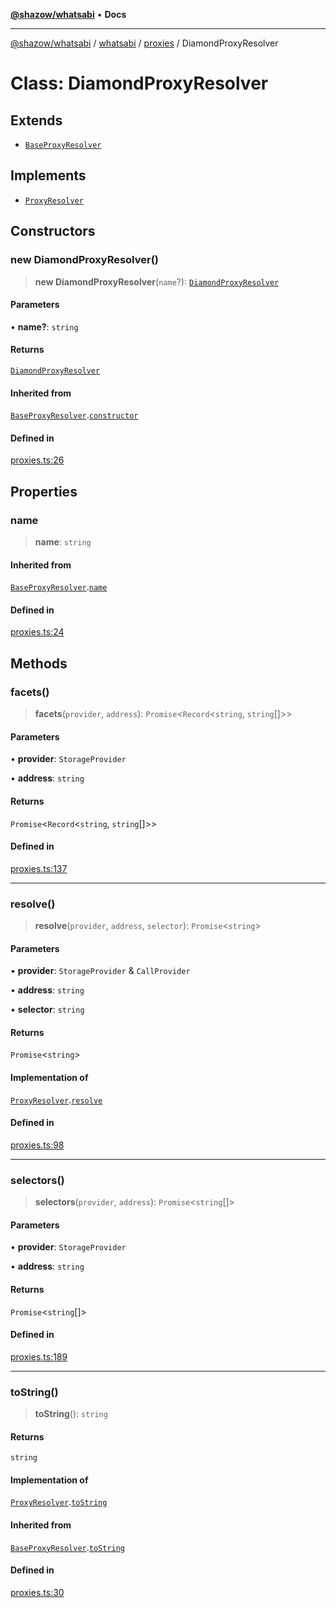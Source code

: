 [**@shazow/whatsabi**](../../../../../README.md) • **Docs**

***

[@shazow/whatsabi](../../../../../globals.md) / [whatsabi](../../../README.md) / [proxies](../README.md) / DiamondProxyResolver

# Class: DiamondProxyResolver

## Extends

- [`BaseProxyResolver`](BaseProxyResolver.md)

## Implements

- [`ProxyResolver`](../interfaces/ProxyResolver.md)

## Constructors

### new DiamondProxyResolver()

> **new DiamondProxyResolver**(`name`?): [`DiamondProxyResolver`](DiamondProxyResolver.md)

#### Parameters

• **name?**: `string`

#### Returns

[`DiamondProxyResolver`](DiamondProxyResolver.md)

#### Inherited from

[`BaseProxyResolver`](BaseProxyResolver.md).[`constructor`](BaseProxyResolver.md#constructors)

#### Defined in

[proxies.ts:26](https://github.com/shazow/whatsabi/blob/main/src/proxies.ts#L26)

## Properties

### name

> **name**: `string`

#### Inherited from

[`BaseProxyResolver`](BaseProxyResolver.md).[`name`](BaseProxyResolver.md#name)

#### Defined in

[proxies.ts:24](https://github.com/shazow/whatsabi/blob/main/src/proxies.ts#L24)

## Methods

### facets()

> **facets**(`provider`, `address`): `Promise`\<`Record`\<`string`, `string`[]\>\>

#### Parameters

• **provider**: `StorageProvider`

• **address**: `string`

#### Returns

`Promise`\<`Record`\<`string`, `string`[]\>\>

#### Defined in

[proxies.ts:137](https://github.com/shazow/whatsabi/blob/main/src/proxies.ts#L137)

***

### resolve()

> **resolve**(`provider`, `address`, `selector`): `Promise`\<`string`\>

#### Parameters

• **provider**: `StorageProvider` & `CallProvider`

• **address**: `string`

• **selector**: `string`

#### Returns

`Promise`\<`string`\>

#### Implementation of

[`ProxyResolver`](../interfaces/ProxyResolver.md).[`resolve`](../interfaces/ProxyResolver.md#resolve)

#### Defined in

[proxies.ts:98](https://github.com/shazow/whatsabi/blob/main/src/proxies.ts#L98)

***

### selectors()

> **selectors**(`provider`, `address`): `Promise`\<`string`[]\>

#### Parameters

• **provider**: `StorageProvider`

• **address**: `string`

#### Returns

`Promise`\<`string`[]\>

#### Defined in

[proxies.ts:189](https://github.com/shazow/whatsabi/blob/main/src/proxies.ts#L189)

***

### toString()

> **toString**(): `string`

#### Returns

`string`

#### Implementation of

[`ProxyResolver`](../interfaces/ProxyResolver.md).[`toString`](../interfaces/ProxyResolver.md#tostring)

#### Inherited from

[`BaseProxyResolver`](BaseProxyResolver.md).[`toString`](BaseProxyResolver.md#tostring)

#### Defined in

[proxies.ts:30](https://github.com/shazow/whatsabi/blob/main/src/proxies.ts#L30)
